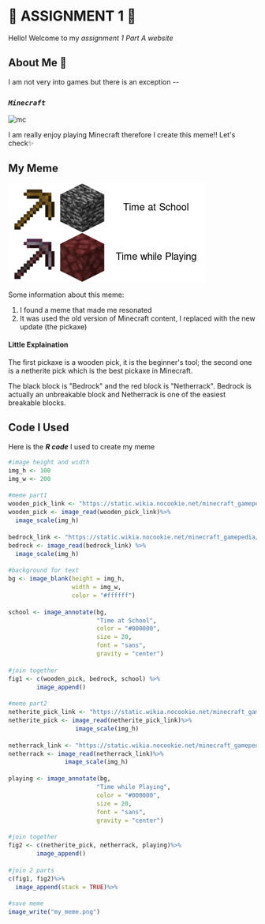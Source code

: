 # 🌟 ASSIGNMENT 1 🌟

Hello! Welcome to my *assignment 1 Part A website*


## About Me 🐑

I am not very into games but there is an exception -- 

### ***`Minecraft`***

![mc](https://play-lh.googleusercontent.com/yAtZnNL-9Eb5VYSsCaOC7KAsOVIJcY8mpKa0MoF-0HCL6b0OrFcBizURHywpuip-D6Y=w412-h220-rw)

I am really enjoy playing Minecraft therefore I create this meme!! Let's check✨

## My Meme

![meme](my_meme.png)

Some information about this meme:
1. I found a meme that made me resonated
2. It was used the old version of Minecraft content, I replaced with the new update (the pickaxe)

         
                  

#### Little Explaination 
The first pickaxe is a wooden pick, it is the beginner's tool; the second one is a netherite pick which is the best pickaxe in Minecraft.

The black block is "Bedrock" and the red block is "Netherrack". Bedrock is actually an unbreakable block and Netherrack is one of the easiest breakable blocks.

## Code I Used

Here is the ***R code*** I used to create my meme

```r
#image height and width
img_h <- 100 
img_w <- 200

#meme part1
wooden_pick_link <- "https://static.wikia.nocookie.net/minecraft_gamepedia/images/0/0b/Wooden_Pickaxe_JE2_BE2.png/revision/latest?cb=20200217231203"
wooden_pick <- image_read(wooden_pick_link)%>%
  image_scale(img_h) 

bedrock_link <- "https://static.wikia.nocookie.net/minecraft_gamepedia/images/6/68/Bedrock_JE2_BE2.png/revision/latest?cb=20200224220504"
bedrock <- image_read(bedrock_link) %>%
  image_scale(img_h) 

#background for text
bg <- image_blank(height = img_h, 
                  width = img_w, 
                  color = "#ffffff")

school <- image_annotate(bg, 
                         "Time at School", 
                         color = "#000000",
                         size = 20,
                         font = "sans",
                         gravity = "center")

#join together
fig1 <- c(wooden_pick, bedrock, school) %>%
        image_append()

#meme part2
netherite_pick_link <- "https://static.wikia.nocookie.net/minecraft_gamepedia/images/d/d4/Netherite_Pickaxe_JE3.png/revision/latest/scale-to-width-down/160?cb=20210418192807"
netherite_pick <- image_read(netherite_pick_link)%>%
                   image_scale(img_h) 

netherrack_link <- "https://static.wikia.nocookie.net/minecraft_gamepedia/images/1/16/Netherrack_JE3.png/revision/latest?cb=20190408114212"
netherrack <- image_read(netherrack_link)%>%
                image_scale(img_h)

playing <- image_annotate(bg, 
                         "Time while Playing", 
                         color = "#000000",
                         size = 20,
                         font = "sans",
                         gravity = "center")

#join together
fig2 <- c(netherite_pick, netherrack, playing)%>%
        image_append()

#join 2 parts
c(fig1, fig2)%>%
  image_append(stack = TRUE)%>%
 
#save meme
image_write("my_meme.png")
```

